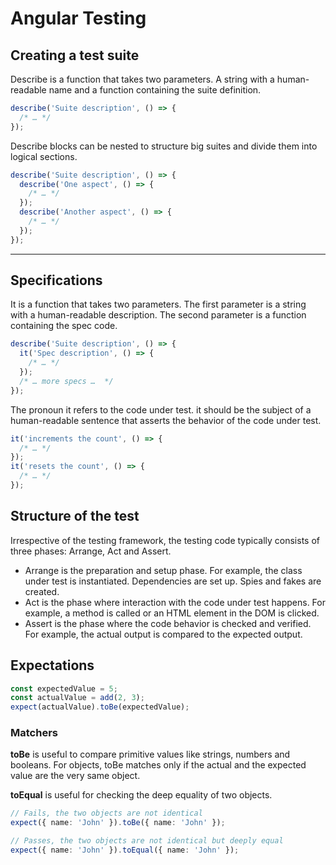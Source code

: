 # Angular Testing

## Creating a test suite

Describe is a function that takes two parameters. A string with a human-readable name and a function containing the suite definition.

```ts
describe('Suite description', () => {
  /* … */
});
```

Describe blocks can be nested to structure big suites and divide them into logical sections.

```ts
describe('Suite description', () => {
  describe('One aspect', () => {
    /* … */
  });
  describe('Another aspect', () => {
    /* … */
  });
});
```

---

## Specifications
It is a function that takes two parameters. The first parameter is a string with a human-readable description. The second parameter is a function containing the spec code.

```ts
describe('Suite description', () => {
  it('Spec description', () => {
    /* … */
  });
  /* … more specs …  */
});
```
The pronoun it refers to the code under test. it should be the subject of a human-readable sentence that asserts the behavior of the code under test.
```ts
it('increments the count', () => {
  /* … */
});
it('resets the count', () => {
  /* … */
});
```


## Structure of the test
Irrespective of the testing framework, the testing code typically consists of three phases: Arrange, Act and Assert.

- Arrange is the preparation and setup phase. For example, the class under test is instantiated. Dependencies are set up. Spies and fakes are created.
- Act is the phase where interaction with the code under test happens. For example, a method is called or an HTML element in the DOM is clicked.
- Assert is the phase where the code behavior is checked and verified. For example, the actual output is compared to the expected output.

## Expectations
```ts
const expectedValue = 5;
const actualValue = add(2, 3);
expect(actualValue).toBe(expectedValue);
```
### Matchers
**toBe** is useful to compare primitive values like strings, numbers and booleans. For objects, toBe matches only if the actual and the expected value are the very same object.

**toEqual** is useful for checking the deep equality of two objects.

```ts
// Fails, the two objects are not identical
expect({ name: 'John' }).toBe({ name: 'John' });

// Passes, the two objects are not identical but deeply equal
expect({ name: 'John' }).toEqual({ name: 'John' });
```